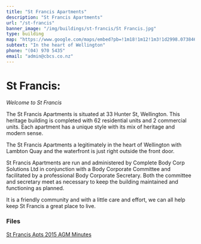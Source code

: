 ```yaml
---
title: "St Francis Apartments"
description: "St Francis Apartments"
url: "/st-francis"
banner_image: "/img/buildings/st-francis/St Francis.jpg"
type: building
map: "https://www.google.com/maps/embed?pb=!1m18!1m12!1m3!1d2998.073846808336!2d174.77385405151614!3d-41.28549724817833!2m3!1f0!2f0!3f0!3m2!1i1024!2i768!4f13.1!3m3!1m2!1s0x6d38afd4556c8e73%3A0x94f3f8f8d11d4019!2s33+Hunter+St%2C+Wellington%2C+6011!5e0!3m2!1sen!2snz!4v1460753611354"
subtext: "In the heart of Wellington"
phone: "(04) 970 5435"
email: "admin@cbcs.co.nz"
---
```

# St Francis:

*Welcome to St Francis*

The St Francis Apartments is situated at 33 Hunter St, Wellington. This heritage building is completed with 62 residential units and 2 commercial units. Each apartment has a unique style with its mix of heritage and modern sense.

The St Francis Apartments a legitimately in the heart of Wellington with Lambton Quay and the waterfront is just right outside the front door.

St Francis Apartments are run and administered by Complete Body Corp Solutions Ltd in conjunction with a Body Corporate Committee and facilitated by a professional Body Corporate Secretary. Both the committee and secretary meet as necessary to keep the building maintained and functioning as planned.

It is a friendly community and with a little care and effort, we can all help keep St Francis a great place to live.





### Files

<a href="/files/St Francis Apts 2015 AGM Minutes.pdf" target="_blank"><i class="fa fa-file-pdf-o"></i> St Francis Apts 2015 AGM Minutes</a>
